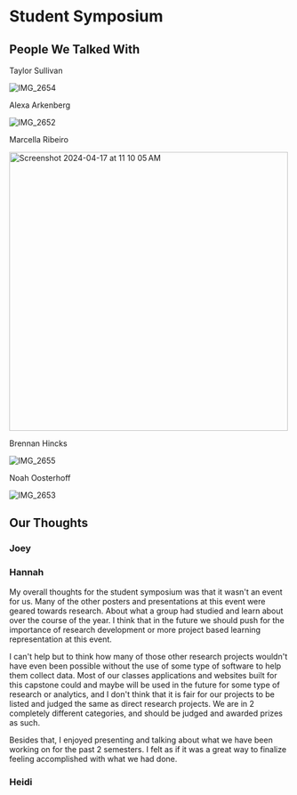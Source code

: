 # Student Symposium
## People We Talked With
Taylor Sullivan


![IMG_2654](https://github.com/joeygarberick/MainCharacterHabitTracker/assets/112219906/2cc661dd-bffc-4725-85ae-2d99e7e25c45)

Alexa Arkenberg

![IMG_2652](https://github.com/joeygarberick/MainCharacterHabitTracker/assets/112219906/16802736-37d1-4354-9112-9267b6817d83)


Marcella Ribeiro

<img width="501" alt="Screenshot 2024-04-17 at 11 10 05 AM" src="https://github.com/joeygarberick/MainCharacterHabitTracker/assets/112219906/4b5b85d6-42e0-4b6d-b9fe-7b2d1c874d7b">

Brennan Hincks

![IMG_2655](https://github.com/joeygarberick/MainCharacterHabitTracker/assets/112219906/d26b0756-f3a8-4413-b21c-eeb2d161ca1b)

Noah Oosterhoff

![IMG_2653](https://github.com/joeygarberick/MainCharacterHabitTracker/assets/112219906/c45b951a-6f64-43d5-922b-ac33eae8adc3)


## Our Thoughts

### Joey

### Hannah

My overall thoughts for the student symposium was that it wasn't an event for us. Many of the other posters and presentations at this event were geared towards research. About what a group had studied and learn about over the course of the year. I think that in the future we should push for the importance of research development or more project based learning representation at this event. 

I can't help but to think how many of those other research projects wouldn't have even been possible without the use of some type of software to help them collect data. Most of our classes applications and websites built for this capstone could and maybe will be used in the future for some type of research or analytics, and I don't think that it is fair for our projects to be listed and judged the same as direct research projects. We are in 2 completely different categories, and should be judged and awarded prizes as such. 

Besides that, I enjoyed presenting and talking about what we have been working on for the past 2 semesters. I felt as if it was a great way to finalize feeling accomplished with what we had done.  

### Heidi
